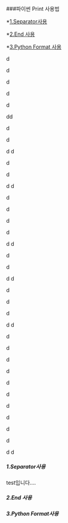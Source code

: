 ###파이썬 Print 사용법

*[1.Separator사용](#Chapter-1)

*[2.End 사용](#Chapter-2)

*[3.Python Format 사용](#Chapter-3)

d

d


d

d

d


dd

d

d

d
d

d

d

d
d

d

d

d

d

d
d

d

d

d
d

d

d

d

d
d

d

d

d

d

d

d

d

d

d

d

d
d




















































##### 1.Separator사용 <a id="chapter-1"></a>
test입니다....
##### 2.End 사용 <a id="chapter-2"></a>

##### 3.Python Format사용 <a id="chapter-3"></a>
